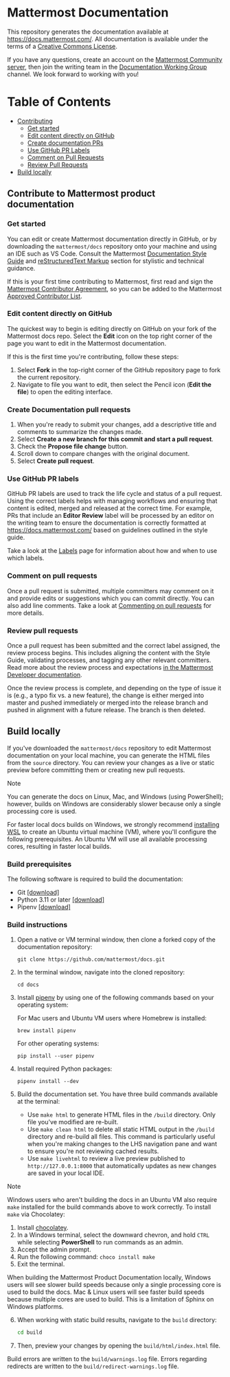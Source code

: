 # Mattermost Documentation

This repository generates the documentation available at https://docs.mattermost.com/. All documentation is available under the terms of a [Creative Commons License](https://creativecommons.org/licenses/by-nc-sa/3.0/).

If you have any questions, create an account on the [Mattermost Community server](https://community.mattermost.com/signup_user_complete/?id=f1924a8db44ff3bb41c96424cdc20676), then join the writing team in the [Documentation Working Group](https://community.mattermost.com/core/channels/dwg-documentation-working-group) channel. We look forward to working with you!

# Table of Contents

 * [Contributing](#contribute-to-mattermost-product-documentation)
     * [Get started](#get-started)
     * [Edit content directly on GitHub](#edit-content-directly-on-github)
     * [Create documentation PRs](#create-documentation-pull-requests)
     * [Use GitHub PR Labels](#use-github-pr-labels)
     * [Comment on Pull Requests](#comment-on-pull-requests)
     * [Review Pull Requests](#review-pull-requests)
 * [Build locally](#build-locally)

## Contribute to Mattermost product documentation

### Get started

You can edit or create Mattermost documentation directly in GitHub, or by downloading the `mattermost/docs` repository onto your machine and using an IDE such as VS Code. Consult the Mattermost [Documentation Style Guide](https://handbook.mattermost.com/operations/research-and-development/product/technical-writing-team-handbook/documentation-style-guide) and [reStructuredText Markup](https://handbook.mattermost.com/operations/research-and-development/product/technical-writing-team-handbook/documentation-style-guide#using-restructuredtext-markup-rst) section for stylistic and technical guidance.

If this is your first time contributing to Mattermost, first read and sign the [Mattermost Contributor Agreement](https://mattermost.com/mattermost-contributor-agreement/), so you can be added to the Mattermost [Approved Contributor List](https://docs.google.com/spreadsheets/d/1NTCeG-iL_VS9bFqtmHSfwETo5f-8MQ7oMDE5IUYJi_Y/pubhtml?gid=0&single=true).

### Edit content directly on GitHub

The quickest way to begin is editing directly on GitHub on your fork of the Mattermost docs repo. Select the **Edit** icon on the top right corner of the page you want to edit in the Mattermost documentation.

If this is the first time you're contributing, follow these steps: 
1. Select **Fork** in the top-right corner of the GitHub repository page to fork the current repository.
2. Navigate to file you want to edit, then select the Pencil icon (**Edit the file**) to open the editing interface.

### Create Documentation pull requests

1. When you're ready to submit your changes, add a descriptive title and comments to summarize the changes made.
2. Select **Create a new branch for this commit and start a pull request**.
3. Check the **Propose file change** button.
4. Scroll down to compare changes with the original document.
5. Select **Create pull request**. 

### Use GitHub PR labels

GitHub PR labels are used to track the life cycle and status of a pull request. Using the correct labels helps with managing workflows and ensuring that content is edited, merged and released at the correct time. For example, PRs that include an **Editor Review** label will be processed by an editor on the writing team to ensure the documentation is correctly formatted at https://docs.mattermost.com/ based on guidelines outlined in the style guide.

Take a look at the [Labels](https://developers.mattermost.com/contribute/getting-started/labels/) page for information about how and when to use which labels.

### Comment on pull requests

Once a pull request is submitted, multiple committers may comment on it and provide edits or suggestions which you can commit directly. You can also add line comments. Take a look at [Commenting on pull requests](https://help.github.com/en/github/collaborating-with-issues-and-pull-requests/commenting-on-a-pull-request) for more details.

### Review pull requests

Once a pull request has been submitted and the correct label assigned, the review process begins. This includes aligning the content with the Style Guide, validating processes, and tagging any other relevant committers. Read more about the review process and expectations [in the Mattermost Developer documentation](https://developers.mattermost.com/contribute/getting-started/code-review/). 

Once the review process is complete, and depending on the type of issue it is (e.g., a typo fix vs. a new feature), the change is either merged into master and pushed immediately or merged into the release branch and pushed in alignment with a future release. The branch is then deleted. 

## Build locally

If you've downloaded the `mattermost/docs` repository to edit Mattermost documentation on your local machine, you can generate the HTML files from the `source` directory. You can review your changes as a live or static preview before committing them or creating new pull requests.

> [!NOTE]
> You can generate the docs on Linux, Mac, and Windows (using PowerShell); however, builds on Windows are considerably slower because only a single processing core is used.
> 
> For faster local docs builds on Windows, we strongly recommend [installing WSL](https://learn.microsoft.com/en-us/windows/wsl/install) to create an Ubuntu virtual machine (VM), where you'll configure the following prerequisites. An Ubuntu VM will use all available processing cores, resulting in faster local builds.

### Build prerequisites

The following software is required to build the documentation:

- Git [[download]](https://git-scm.com/downloads)
- Python 3.11 or later [[download]](https://www.python.org/downloads)
- Pipenv [[download]](https://pipenv.pypa.io)

### Build instructions

1. Open a native or VM terminal window, then clone a forked copy of the documentation repository:
    ```shell
    git clone https://github.com/mattermost/docs.git
    ```

2. In the terminal window, navigate into the cloned repository:
    ```shell
    cd docs
    ```

3. Install [pipenv](https://docs.pipenv.org/) by using one of the following commands based on your operating system:

    For Mac users and Ubuntu VM users where Homebrew is installed:
    ```shell
    brew install pipenv
    ```

    For other operating systems:
    ```shell
    pip install --user pipenv
    ```

4. Install required Python packages:
    ```shell
    pipenv install --dev
    ```

5. Build the documentation set. You have three build commands available at the terminal:

    - Use `make html` to generate HTML files in the `/build` directory. Only file you've modified are re-built.
    - Use `make clean html` to delete all static HTML output in the `/build` directory and re-build all files. This command is particularly useful when you're making changes to the LHS navigation pane and want to ensure you're not reviewing cached results.
    - Use `make livehtml` to review a live preview published to `http://127.0.0.1:8000` that automatically updates as new changes are saved in your local IDE.

> [!NOTE]
> Windows users who aren't building the docs in an Ubuntu VM also require `make` installed for the build commands above to work correctly. To install `make` via Chocolatey:
>
> 1. Install [chocolatey](https://chocolatey.org/).
> 2. In a Windows terminal, select the downward chevron, and hold `CTRL` while selecting **PowerShell** to run commands as an admin.
> 3. Accept the admin prompt.
> 4. Run the following command: `choco install make`
> 5. Exit the terminal.
>
> When building the Mattermost Product Documentation locally, Windows users will see slower build speeds because only a single processing core is used to build the docs. Mac & Linux users will see faster build speeds because multiple cores are used to build. This is a limitation of Sphinx on Windows platforms.

6. When working with static build results, navigate to the `build` directory:
    ```sh
    cd build
    ```
   
7. Then, preview your changes by opening the `build/html/index.html` file.

Build errors are written to the `build/warnings.log` file. Errors regarding redirects are written to the `build/redirect-warnings.log` file.
